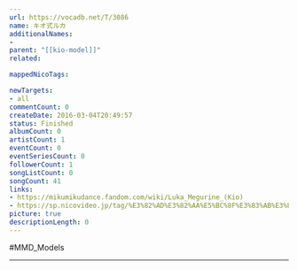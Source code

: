 ```yaml
---
url: https://vocadb.net/T/3086
name: キオ式ルカ
additionalNames: 
- 
parent: "[[kio-model]]"
related:

mappedNicoTags:

newTargets:
- all
commentCount: 0
createDate: 2016-03-04T20:49:57
status: Finished
albumCount: 0
artistCount: 1
eventCount: 0
eventSeriesCount: 0
followerCount: 1
songListCount: 0
songCount: 41
links: 
- https://mikumikudance.fandom.com/wiki/Luka_Megurine_(Kio)
- https://sp.nicovideo.jp/tag/%E3%82%AD%E3%82%AA%E5%BC%8F%E3%83%AB%E3%82%AB?sort=h&order=d&f_range=0&l_range=0&genre=
picture: true
descriptionLength: 0
---
```


#MMD_Models



---

